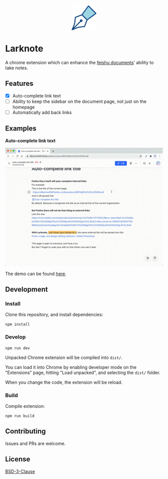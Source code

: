 <div align="center" style="margin: 20px">
  <img src="./dist/icons/icon128.png" width="80" height="80">
</div>

# Larknote

A chrome extension which can enhance the [feishu documents](https://www.feishu.cn/)’ ability to take notes.

## Features

- [x] Auto-complete link text
- [ ] Ability to keep the sidebar on the document page, not just on the homepage
- [ ] Automatically add back links

## Examples

**Auto-complete link text**

![demo-autocomplete-link-text](./images/demo-autocomplete-link-text.gif)

The demo can be found [here](https://d9utmw456f.feishu.cn/docs/doccnlRIP2aBOUFz9VyCl5H9zxd#).

## Development

### Install

Clone this repository, and install dependencies:

```
npm install
```

### Develop

```
npm run dev
```

Unpacked Chrome extension will be compiled into `dist/`.

You can load it into Chrome by enabling developer mode on the "Extensions" page, hitting "Load unpacked", and selecting the `dist/` folder.

When you change the code, the extension will be reload.

### Build

Compile extension:

```
npm run build
```

## Contributing

Issues and PRs are welcome.

## License

[BSD-3-Clause](LICENSE)


